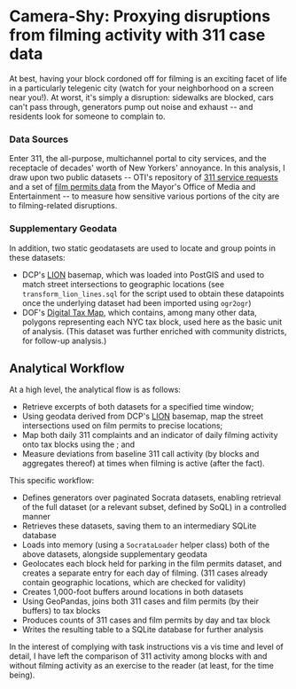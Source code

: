 # Camera-Shy: Proxying disruptions from filming activity with 311 case data

At best, having your block cordoned off for filming is an exciting facet of life in a particularly telegenic city (watch for your neighborhood on a screen near you!). At worst, it's simply a disruption: sidewalks are blocked, cars can't pass through, generators pump out noise and exhaust -- and residents look for someone to complain to.

### Data Sources

Enter 311, the all-purpose, multichannel portal to city services, and the receptacle of decades' worth of New Yorkers' annoyance. In this analysis, I draw upon two public datasets -- OTI's repository of [311 service requests](https://data.cityofnewyork.us/Social-Services/311-Service-Requests-from-2010-to-Present/erm2-nwe9) and a set of [film permits data](https://data.cityofnewyork.us/City-Government/Film-Permits/tg4x-b46p/about_data) from the Mayor's Office of Media and Entertainment -- to measure how sensitive various portions of the city are to filming-related disruptions.

### Supplementary Geodata

In addition, two static geodatasets are used to locate and group points in these datasets:

- DCP's [LION](https://data.cityofnewyork.us/City-Government/LION/2v4z-66xt) basemap, which was loaded into PostGIS and used to match street intersections to geographic locations (see `transform_lion_lines.sql` for the script used to obtain these datapoints once the underlying dataset had been imported using `ogr2ogr`)
- DOF's [Digital Tax Map](https://data.cityofnewyork.us/Housing-Development/Department-of-Finance-Digital-Tax-Map/smk3-tmxj), which contains, among many other data, polygons representing each NYC tax block, used here as the basic unit of analysis. (This dataset was further enriched with community districts, for follow-up analysis.)

## Analytical Workflow

At a high level, the analytical flow is as follows:

- Retrieve excerpts of both datasets for a specified time window;
- Using geodata derived from DCP's [LION](https://data.cityofnewyork.us/City-Government/LION/2v4z-66xt) basemap, map the street intersections used on film permits to precise locations;
- Map both daily 311 complaints and an indicator of daily filming activity onto tax blocks using the ; and
- Measure deviations from baseline 311 call activity (by blocks and aggregates thereof) at times when filming is active (after the fact).

This specific workflow:

- Defines generators over paginated Socrata datasets, enabling retrieval of the full dataset (or a relevant subset, defined by SoQL) in a controlled manner
- Retrieves these datasets, saving them to an intermediary SQLite database
- Loads into memory (using a `SocrataLoader` helper class) both of the above datasets, alongside supplementary geodata
- Geolocates each block held for parking in the film permits dataset, and creates a separate entry for each day of filming. (311 cases already contain geographic locations, which are checked for validity)
- Creates 1,000-foot buffers around locations in both datasets
- Using GeoPandas, joins both 311 cases and film permits (by their buffers) to tax blocks
- Produces counts of 311 cases and film permits by day and tax block
- Writes the resulting table to a SQLite database for further analysis

In the interest of complying with task instructions vis a vis time and level of detail, I have left the comparison of 311 activity among blocks with and without filming activity as an exercise to the reader (at least, for the time being).
